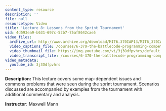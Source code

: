```yaml
---
content_type: resource
description: ''
file: null
resourcetype: Video
title: 'Lecture 8: Lessons from the Sprint Tournament'
uid: 4d593ea9-b631-697c-52b7-75af8642cae5
video_files:
  archive_url: http://www.archive.org/download/MIT6.370IAP13/MIT6_370IAP13_lec8_ipod.mp4
  video_captions_file: /courses/6-370-the-battlecode-programming-competition-january-iap-2013/b0a37bb240a35fb48d73ee84fe73dff9_3j3Odfpvhrs.vtt
  video_thumbnail_file: https://img.youtube.com/vi/3j3Odfpvhrs/default.jpg
  video_transcript_file: /courses/6-370-the-battlecode-programming-competition-january-iap-2013/b4451791f8a9c594d9ad860b88b37f6b_3j3Odfpvhrs.pdf
video_metadata:
  youtube_id: 3j3Odfpvhrs
---
```


**Description:** This lecture covers some map-dependent issues and commons problems that were seen during the sprint tournament. Scenarios discussed are accompanied by examples from the tournament with additional commentary and analysis.

**Instructor:** Maxwell Mann